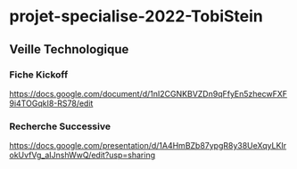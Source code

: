 # projet-specialise-2022-TobiStein

## Veille Technologique

### Fiche Kickoff

https://docs.google.com/document/d/1nI2CGNKBVZDn9qFfyEn5zhecwFXF9i4TOGqkI8-RS78/edit

### Recherche Successive

https://docs.google.com/presentation/d/1A4HmBZb87ypgR8y38UeXqyLKIrokUvfVg_aIJnshWwQ/edit?usp=sharing
